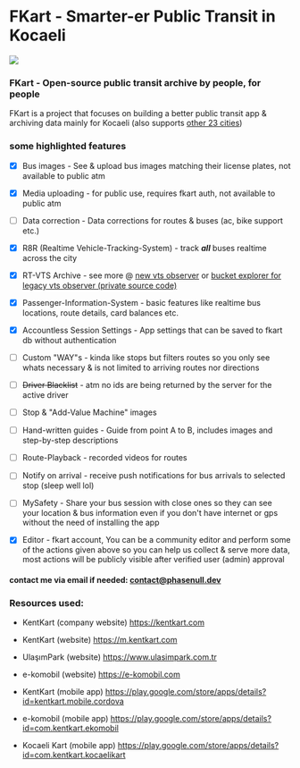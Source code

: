 # FKart - Smarter-er Public Transit in Kocaeli
![](https://komarev.com/ghpvc/?username=fkart-repo&label=Repo%20Visits)
### FKart - Open-source public transit archive by people, for people
FKart is a project that focuses on building a better public transit app & archiving data mainly for Kocaeli (also supports [other 23 cities](https://service.kentkart.com/rl1/api/city))

### some highlighted features
- [X] Bus images - See & upload bus images matching their license plates, not available to public atm
- [X] Media uploading - for public use, requires fkart auth, not available to public atm
- [ ] Data correction - Data corrections for routes & buses (ac, bike support etc.)
- [X] R8R (Realtime Vehicle-Tracking-System) - track ***all*** buses realtime across the city
- [X] RT-VTS Archive - see more @ [new vts observer](https://github.com/phasenull/kentkart-vts-observer) or [bucket explorer for legacy vts observer (private source code)](https://data.fkart.project.phasenull.dev/buckets/vts)
- [X] Passenger-Information-System - basic features like realtime bus locations, route details, card balances etc.
- [X] Accountless Session Settings - App settings that can be saved to fkart db without authentication
- [ ] Custom "WAY"s - kinda like stops but filters routes so you only see whats necessary & is not limited to arriving routes nor directions
- [ ] ~~Driver Blacklist~~ - atm no ids are being returned by the server for the active driver
- [ ] Stop & "Add-Value Machine" images
- [ ] Hand-written guides - Guide from point A to B, includes images and step-by-step descriptions
- [ ] Route-Playback - recorded videos for routes
- [ ] Notify on arrival - receive push notifications for bus arrivals to selected stop (sleep well lol)
- [ ] MySafety - Share your bus session with close ones so they can see your location & bus information even if you don't have internet or gps without the need of installing the app
- [X] Editor - fkart account, You can be a community editor and perform some of the actions given above so you can help us collect & serve more data, most actions will be publicly visible after verified user (admin) approval


#### contact me via email if needed: contact@phasenull.dev

### Resources used:

- KentKart (company website) https://kentkart.com
- KentKart (website) https://m.kentkart.com
- UlaşımPark (website) https://www.ulasimpark.com.tr
- e-komobil (website) https://e-komobil.com

- KentKart (mobile app) https://play.google.com/store/apps/details?id=kentkart.mobile.cordova
- e-komobil (mobile app) https://play.google.com/store/apps/details?id=com.kentkart.ekomobil
- Kocaeli Kart (mobile app) https://play.google.com/store/apps/details?id=com.kentkart.kocaelikart
